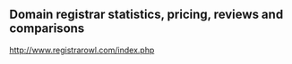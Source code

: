 ## Domain registrar statistics, pricing, reviews and comparisons
http://www.registrarowl.com/index.php 

